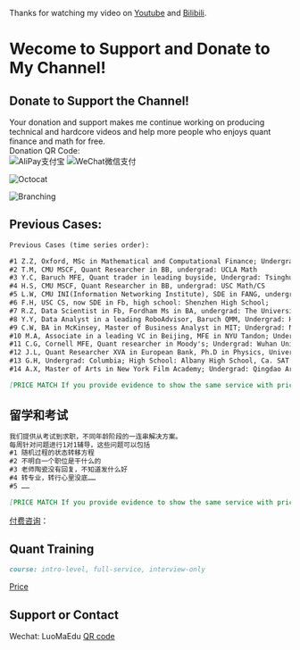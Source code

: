 
       
	       
		           
				   
Thanks for watching my video on [Youtube](https://www.youtube.com/channel/UCF6yapaqaAp-1xuDvH_mDmQ) and [Bilibili](https://space.bilibili.com/448559999).

    

# Wecome to Support and Donate to My Channel!
## Donate to Support the Channel!
Your donation and support makes me continue working on producing technical and hardcore videos and help more people who enjoys quant finance and math for free.   
Donation QR Code:\
![AliPay支付宝](https://github.com/LearnWithMeEDU/archive/blob/main/Alipay.jpeg)
![WeChat微信支付](https://github.com/LearnWithMeEDU/archive/blob/main/WechatPay.PNG)

![Octocat](https://github.githubassets.com/images/icons/emoji/octocat.png)


![Branching](https://guides.github.com/Activities/hello-world/branching.png)

## Previous Cases:
```markdown
Previous Cases (time series order):

#1 Z.Z, Oxford, MSc in Mathematical and Computational Finance; Undergrad: Central University of Finance and Economics
#2 T.M, CMU MSCF, Quant Researcher in BB, undergrad: UCLA Math
#3 Y.C, Baruch MFE, Quant trader in leading buyside, Undergrad: Tsinghua Uni. 
#4 H.S, CMU MSCF, Quant Researcher in BB, undergrad: USC Math/CS
#5 L.W, CMU INI(Information Networking Institute), SDE in FANG, undergrad: USC Math/CS
#6 F.H, USC CS, now SDE in Fb, high school: Shenzhen High School;
#7 R.Z, Data Scientist in Fb, Fordham Ms in BA, undergrad: The University of Manchester Accounting;
#8 Y.Y, Data Analyst in a leading RoboAdvisor, Baruch QMM, Undergrad: Hehai Uni. Public Business Administration;
#9 C.W, BA in McKinsey, Master of Business Analyst in MIT; Undergrad: NYU Mechanical Engineer;
#10 M.A, Associate in a leading VC in Beijing, MFE in NYU Tandon; Undergrad: Wuhan Uni.
#11 C.G, Cornell MFE, Quant researcher in Moody's; Undergrad: Wuhan Uni.
#12 J.L, Quant Researcher XVA in European Bank, Ph.D in Physics, University of Cambridge; Undergrad: University of Science and Technology of China
#13 G.H, Undergrad: Columbia; High School: Albany High School, Ca. SAT: 2300
#14 A.X, Master of Arts in New York Film Academy; Undergrad: Qingdao Art School

[PRICE MATCH If you provide evidence to show the same service with price in the market.]
```
## 留学和考试

```markdown
我们提供从考试到求职，不同年龄阶段的一连串解决方案。      
每周针对问题进行1对1辅导，这些问题可以包括
#1 随机过程的状态转移方程
#2 不明白一个职位是干什么的
#3 老师陶瓷没有回复，不知道发什么好
#4 转专业，转行心里没底……
#5 ……

[PRICE MATCH If you provide evidence to show the same service with price in the market.]
```
[付费咨询](image)：

## Quant Training
```markdown
course: intro-level, full-service, interview-only
```
[Price](image)



## Support or Contact
Wechat: LuoMaEdu
[QR code](image)



